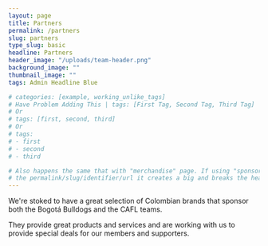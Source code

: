 ```yaml
---
layout: page
title: Partners
permalink: /partners
slug: partners
type_slug: basic
headline: Partners
header_image: "/uploads/team-header.png"
background_image: ""
thumbnail_image: ""
tags: Admin Headline Blue

# categories: [example, working_unlike_tags]
# Have Problem Adding This | tags: [First Tag, Second Tag, Third Tag]
# Or
# tags: [first, second, third]
# Or
# tags:
# - first
# - second
# - third

# Also happens the same that with "merchandise" page. If using "sponsors" for
# the permalink/slug/identifier/url it creates a big and breaks the header.
---
```


We're stoked to have a great selection of Colombian brands that sponsor both the Bogotá Bulldogs and the CAFL teams.

They provide great products and services and are working with us to provide special deals for our members and supporters.
